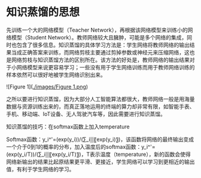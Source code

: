 # 知识蒸馏的思想


先训练一个大的网络模型（Teacher Network），再根据该网络模型来训练小的网络模型（Student Network）。教师网络较大且臃肿，可能是多个网络的集成，同时也包含了很多信息。知识蒸馏的具体学习方法是：学生网络将教师网络的输出结果当成正确答案来训练，而网络剪枝主要通过剪掉参数或神经元来压缩网络，这也是网络剪枝与知识蒸馏方法的区别所在。该方法的好处是，教师网络的输出结果对于小网络模型来说更容易学习；一些没有用于学生网络训练而用于教师网络训练的样本依然可以很好地被学生网络识别出来。

![Figure 1]([./images/Figure 1.png](https://github.com/gyfffffff/llm-deploy/blob/main/%E6%A8%A1%E5%9E%8B%E8%92%B8%E9%A6%8F/1.%20%E8%92%B8%E9%A6%8F%E5%9F%BA%E7%A1%80/chapter3_1/images/Figure%201.png))

之所以要进行知识蒸馏，因为大部分人工智能算法都很大，教师网络一般是用海量数据与资源训练出来的，而真正落地运用的终端的算力却非常有限，如智能手表、手机、移动端、IoT设备、无人驾驶汽车等，因此需要进行知识蒸馏。

知识蒸馏的技巧：在softmax函数上加入temperature

Softmax函数：y_i^'=(exp⁡(y_i))/(∑_i▒〖exp⁡(y_i)〗)，该函数将网络的最终输出变成一个介于0到1的概率的分布，加入温度后的softmax函数：y_i^'=(exp⁡(y_i/T))/(∑_i▒〖exp⁡(y_i/T)〗)，T表示温度（temperature），新的函数会使得网络新输出的结果比起原结果更平滑、更接近，学生网络可以学习到更相近的输出值，有利于学生网络的学习。
